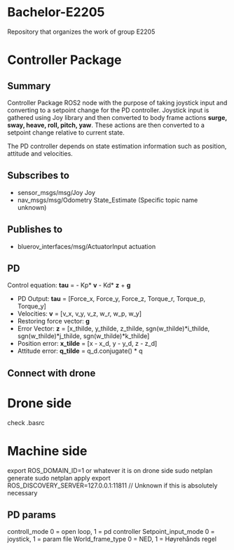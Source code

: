 # Bachelor-E2205
Repository that organizes the work of group E2205

# Controller Package

## Summary

Controller Package ROS2 node with the purpose of taking joystick input and converting to a setpoint change for the PD controller. Joystick input is gathered using Joy library and then converted to body frame actions **surge, sway, heave, roll, pitch, yaw**. These actions are then converted to a setpoint change relative to current state.

The PD controller depends on state estimation information such as position, attitude and velocities. 

## Subscribes to
* sensor_msgs/msg/Joy Joy
* nav_msgs/msg/Odometry State_Estimate (Specific topic name unknown)

## Publishes to
* bluerov_interfaces/msg/ActuatorInput actuation

## PD

Control equation: **tau** = - Kp* **v** - Kd* **z** + **g**

- PD Output: **tau** = [Force_x, Force_y, Force_z, Torque_r, Torque_p, Torque_y]
- Velocities: **v** = [v_x, v_y, v_z, w_r, w_p, w_y]
- Restoring force vector: **g**
- Error Vector: **z** = [x_thilde, y_thilde, z_thilde, sgn(w_thilde)*i_thilde, sgn(w_thilde)*j_thilde, sgn(w_thilde)*k_thilde]
- Position error: **x_tilde** = [x - x_d, y - y_d, z - z_d]
- Attitude error: **q_tilde** = q_d.conjugate() * q



## Connect with drone
# Drone side
check .basrc
# Machine side
export ROS_DOMAIN_ID=1 or whatever it is on drone side
sudo netplan generate
sudo netplan apply
export ROS_DISCOVERY_SERVER=127.0.0.1:11811 // Unknown if this is absolutely necessary

## PD params
controll_mode 0 = open loop, 1 = pd controller
Setpoint_input_mode 0 = joystick, 1 = param file
World_frame_type 0 = NED, 1 = Høyrehånds regel
